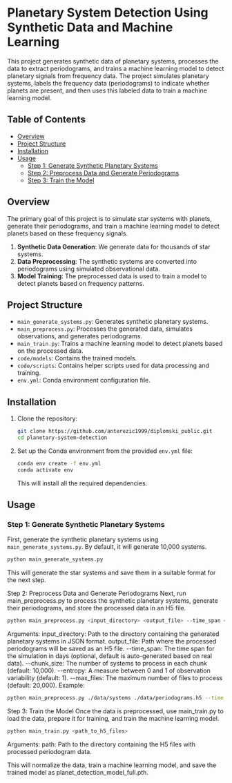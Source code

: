 # Planetary System Detection Using Synthetic Data and Machine Learning

This project generates synthetic data of planetary systems, processes the data to extract periodograms, and trains a machine learning model to detect planetary signals from frequency data. The project simulates planetary systems, labels the frequency data (periodograms) to indicate whether planets are present, and then uses this labeled data to train a machine learning model.

## Table of Contents

- [Overview](#overview)
- [Project Structure](#project-structure)
- [Installation](#installation)
- [Usage](#usage)
  - [Step 1: Generate Synthetic Planetary Systems](#step-1-generate-synthetic-planetary-systems)
  - [Step 2: Preprocess Data and Generate Periodograms](#step-2-preprocess-data-and-generate-periodograms)
  - [Step 3: Train the Model](#step-3-train-the-model)

## Overview

The primary goal of this project is to simulate star systems with planets, generate their periodograms, and train a machine learning model to detect planets based on these frequency signals. 

1. **Synthetic Data Generation**: We generate data for thousands of star systems.
2. **Data Preprocessing**: The synthetic systems are converted into periodograms using simulated observational data.
3. **Model Training**: The preprocessed data is used to train a model to detect planets based on frequency patterns.

## Project Structure

- `main_generate_systems.py`: Generates synthetic planetary systems.
- `main_preprocess.py`: Processes the generated data, simulates observations, and generates periodograms.
- `main_train.py`: Trains a machine learning model to detect planets based on the processed data.
- `code/models`: Contains the trained models.
- `code/scripts`: Contains helper scripts used for data processing and training.
- `env.yml`: Conda environment configuration file.

## Installation

1. Clone the repository:

    ```bash
    git clone https://github.com/anterezic1999/diplomski_public.git
    cd planetary-system-detection
    ```

2. Set up the Conda environment from the provided `env.yml` file:

    ```bash
    conda env create -f env.yml
    conda activate env
    ```

    This will install all the required dependencies.

## Usage

### Step 1: Generate Synthetic Planetary Systems

First, generate the synthetic planetary systems using `main_generate_systems.py`. By default, it will generate 10,000 systems.

```bash
python main_generate_systems.py
```
This will generate the star systems and save them in a suitable format for the next step.

Step 2: Preprocess Data and Generate Periodograms
Next, run main_preprocess.py to process the synthetic planetary systems, generate their periodograms, and store the processed data in an H5 file.

```bash
python main_preprocess.py <input_directory> <output_file> --time_span <days> --chunk_size <chunk_size> --entropy <entropy> --max_files <max_files>
```
Arguments:
input_directory: Path to the directory containing the generated planetary systems in JSON format.
output_file: Path where the processed periodograms will be saved as an H5 file.
--time_span: The time span for the simulation in days (optional, default is auto-generated based on real data).
--chunk_size: The number of systems to process in each chunk (default: 10,000).
--entropy: A measure between 0 and 1 of observation variability (default: 1).
--max_files: The maximum number of files to process (default: 20,000).
Example:

```bash
python main_preprocess.py ./data/systems ./data/periodograms.h5 --time_span 1000 --chunk_size 5000 --entropy 0.8
```
Step 3: Train the Model
Once the data is preprocessed, use main_train.py to load the data, prepare it for training, and train the machine learning model.

```bash
python main_train.py <path_to_h5_files>
```
Arguments:
path: Path to the directory containing the H5 files with processed periodogram data.

This will normalize the data, train a machine learning model, and save the trained model as planet_detection_model_full.pth.
